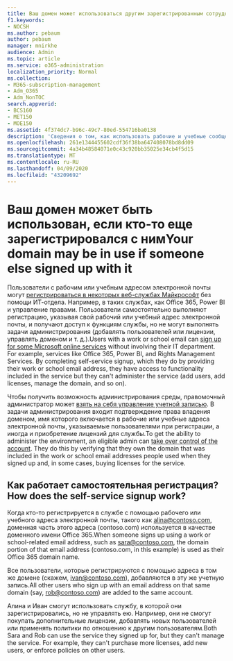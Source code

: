 ```yaml
---
title: Ваш домен может использоваться другим зарегистрированным сотрудником организации
f1.keywords:
- NOCSH
ms.author: pebaum
author: pebaum
manager: mnirkhe
audience: Admin
ms.topic: article
ms.service: o365-administration
localization_priority: Normal
ms.collection:
- M365-subscription-management
- Adm_O365
- Adm_NonTOC
search.appverid:
- BCS160
- MET150
- MOE150
ms.assetid: 4f374dc7-b96c-49c7-80ed-554716ba0138
description: 'Сведения о том, как использовать рабочие и учебные сообщения для регистрации в Microsoft Online Services без участия ИТ-отдела. '
ms.openlocfilehash: 261e1344455602cdf36f38ba647408078bd8dd09
ms.sourcegitcommit: 4a34b48584071e0c43c920bb35025e34cb4f5d15
ms.translationtype: MT
ms.contentlocale: ru-RU
ms.lasthandoff: 04/09/2020
ms.locfileid: "43209692"
---
```

# <a name="your-domain-may-be-in-use-if-someone-else-signed-up-with-it"></a><span data-ttu-id="d3941-103">Ваш домен может быть использован, если кто-то еще зарегистрировался с ним</span><span class="sxs-lookup"><span data-stu-id="d3941-103">Your domain may be in use if someone else signed up with it</span></span>

<span data-ttu-id="d3941-p101">Пользователи с рабочим или учебным адресом электронной почты могут [регистрироваться в некоторых веб-службах Майкрософт](self-service-sign-up.md) без помощи ИТ-отдела. Например, в таких службах, как Office 365, Power BI и управление правами. Пользователи самостоятельно выполняют регистрацию, указывая свой рабочий или учебный адрес электронной почты, и получают доступ к функциям службы, но не могут выполнять задачи администрирования (добавлять пользователей или лицензии, управлять доменом и т. д.).</span><span class="sxs-lookup"><span data-stu-id="d3941-p101">Users with a work or school email can [sign up for some Microsoft online services](self-service-sign-up.md) without involving their IT department. For example, services like Office 365, Power BI, and Rights Management Services. By completing self-service signup, which they do by providing their work or school email address, they have access to functionality included in the service but they can't administer the service (add users, add licenses, manage the domain, and so on).</span></span> 
  
<span data-ttu-id="d3941-p102">Чтобы получить возможность администрирования среды, правомочный администратор может [взять на себя управление учетной записью](become-the-admin.md). В задачи администрирования входит подтверждение права владения доменом, имя которого включается в рабочие или учебные адреса электронной почты, указываемые пользователями при регистрации, а иногда и приобретение лицензий для службы.</span><span class="sxs-lookup"><span data-stu-id="d3941-p102">To get the ability to administer the environment, an eligible admin can [take over control of the account](become-the-admin.md). They do this by verifying that they own the domain that was included in the work or school email addresses people used when they signed up and, in some cases, buying licenses for the service.</span></span>
  
## <a name="how-does-the-self-service-signup-work"></a><span data-ttu-id="d3941-109">Как работает самостоятельная регистрация?</span><span class="sxs-lookup"><span data-stu-id="d3941-109">How does the self-service signup work?</span></span>

 <span data-ttu-id="d3941-110">Когда кто-то регистрируется в службе с помощью рабочего или учебного адреса электронной почты, такого как alina@contoso.com, доменная часть этого адреса (contoso.com) используется в качестве доменного имени Office 365.</span><span class="sxs-lookup"><span data-stu-id="d3941-110">When someone signs up using a work or school-related email address, such as sara@contoso.com, the domain portion of that email address (contoso.com, in this example) is used as their Office 365 domain name.</span></span> 
  
<span data-ttu-id="d3941-111">Все пользователи, которые регистрируются с помощью адреса в том же домене (скажем, ivan@contoso.com), добавляются в эту же учетную запись.</span><span class="sxs-lookup"><span data-stu-id="d3941-111">All other users who sign up with an email address on that same domain (say, rob@contoso.com) are added to the same account.</span></span>
  
<span data-ttu-id="d3941-p103">Алина и Иван смогут использовать службу, в которой они зарегистрировались, но не управлять ею. Например, они не смогут покупать дополнительные лицензии, добавлять новых пользователей или применять политики по отношению к другим пользователям.</span><span class="sxs-lookup"><span data-stu-id="d3941-p103">Both Sara and Rob can use the service they signed up for, but they can't manage the service. For example, they can't purchase more licenses, add new users, or enforce policies on other users.</span></span>
  

